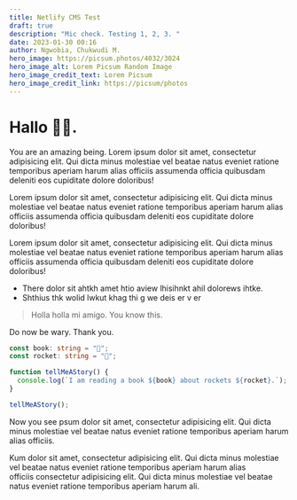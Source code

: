 ```yaml
---
title: Netlify CMS Test
draft: true
description: "Mic check. Testing 1, 2, 3. "
date: 2023-01-30 00:16
author: Ngwobia, Chukwudi M.
hero_image: https://picsum.photos/4032/3024
hero_image_alt: Lorem Picsum Random Image
hero_image_credit_text: Lorem Picsum
hero_image_credit_link: https://picsum/photos
---
```

# H﻿allo 👋🏿.



Y﻿ou are an amazing being. Lorem ipsum dolor sit amet, consectetur adipisicing elit. Qui dicta minus molestiae vel beatae natus eveniet ratione temporibus aperiam harum alias officiis assumenda officia quibusdam deleniti eos cupiditate dolore doloribus!

Lorem ipsum dolor sit amet, consectetur adipisicing elit. Qui dicta minus molestiae vel beatae natus eveniet ratione temporibus aperiam harum alias officiis assumenda officia quibusdam deleniti eos cupiditate dolore doloribus!

Lorem ipsum dolor sit amet, consectetur adipisicing elit. Qui dicta minus molestiae vel beatae natus eveniet ratione temporibus aperiam harum alias officiis assumenda officia quibusdam deleniti eos cupiditate dolore doloribus!

* T﻿here dolor sit ahtkh amet htio aview lhisihnkt ahil dolorews ihtke.
* S﻿hthius thk wolid lwkut khag thi g we deis er v er 

> H﻿olla holla mi amigo. You know this.



D﻿o now be wary. Thank you.

```typescript
const book: string = "📖";
const rocket: string = "🚀";

function tellMeAStory() {
  console.log(`I am reading a book ${book} about rockets ${rocket}.`);
}

tellMeAStory();
```

N﻿ow you see psum dolor sit amet, consectetur adipisicing elit. Qui dicta minus molestiae vel beatae natus eveniet ratione temporibus aperiam harum alias officiis.

Kum dolor sit amet, consectetur adipisicing elit. Qui dicta minus molestiae vel beatae natus eveniet ratione temporibus aperiam harum alias officiis consectetur adipisicing elit. Qui dicta minus molestiae vel beatae natus eveniet ratione temporibus aperiam harum ali.